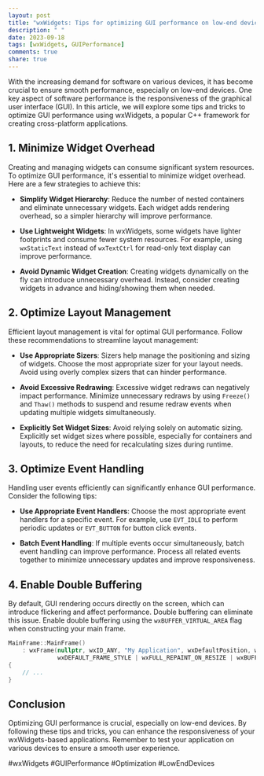 ```yaml
---
layout: post
title: "wxWidgets: Tips for optimizing GUI performance on low-end devices"
description: " "
date: 2023-09-18
tags: [wxWidgets, GUIPerformance]
comments: true
share: true
---
```


With the increasing demand for software on various devices, it has become crucial to ensure smooth performance, especially on low-end devices. One key aspect of software performance is the responsiveness of the graphical user interface (GUI). In this article, we will explore some tips and tricks to optimize GUI performance using wxWidgets, a popular C++ framework for creating cross-platform applications.

## 1. Minimize Widget Overhead

Creating and managing widgets can consume significant system resources. To optimize GUI performance, it's essential to minimize widget overhead. Here are a few strategies to achieve this:

- **Simplify Widget Hierarchy**: Reduce the number of nested containers and eliminate unnecessary widgets. Each widget adds rendering overhead, so a simpler hierarchy will improve performance.

- **Use Lightweight Widgets**: In wxWidgets, some widgets have lighter footprints and consume fewer system resources. For example, using `wxStaticText` instead of `wxTextCtrl` for read-only text display can improve performance.

- **Avoid Dynamic Widget Creation**: Creating widgets dynamically on the fly can introduce unnecessary overhead. Instead, consider creating widgets in advance and hiding/showing them when needed.

## 2. Optimize Layout Management

Efficient layout management is vital for optimal GUI performance. Follow these recommendations to streamline layout management:

- **Use Appropriate Sizers**: Sizers help manage the positioning and sizing of widgets. Choose the most appropriate sizer for your layout needs. Avoid using overly complex sizers that can hinder performance.

- **Avoid Excessive Redrawing**: Excessive widget redraws can negatively impact performance. Minimize unnecessary redraws by using `Freeze()` and `Thaw()` methods to suspend and resume redraw events when updating multiple widgets simultaneously.

- **Explicitly Set Widget Sizes**: Avoid relying solely on automatic sizing. Explicitly set widget sizes where possible, especially for containers and layouts, to reduce the need for recalculating sizes during runtime.

## 3. Optimize Event Handling

Handling user events efficiently can significantly enhance GUI performance. Consider the following tips:

- **Use Appropriate Event Handlers**: Choose the most appropriate event handlers for a specific event. For example, use `EVT_IDLE` to perform periodic updates or `EVT_BUTTON` for button click events.

- **Batch Event Handling**: If multiple events occur simultaneously, batch event handling can improve performance. Process all related events together to minimize unnecessary updates and improve responsiveness.

## 4. Enable Double Buffering

By default, GUI rendering occurs directly on the screen, which can introduce flickering and affect performance. Double buffering can eliminate this issue. Enable double buffering using the `wxBUFFER_VIRTUAL_AREA` flag when constructing your main frame.

```cpp
MainFrame::MainFrame()
    : wxFrame(nullptr, wxID_ANY, "My Application", wxDefaultPosition, wxDefaultSize, 
              wxDEFAULT_FRAME_STYLE | wxFULL_REPAINT_ON_RESIZE | wxBUFFER_VIRTUAL_AREA)
{
    // ...
}
```

## Conclusion

Optimizing GUI performance is crucial, especially on low-end devices. By following these tips and tricks, you can enhance the responsiveness of your wxWidgets-based applications. Remember to test your application on various devices to ensure a smooth user experience.

#wxWidgets #GUIPerformance #Optimization #LowEndDevices
